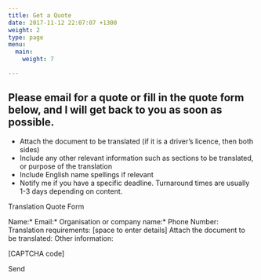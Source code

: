 ```yaml
---
title: Get a Quote
date: 2017-11-12 22:07:07 +1300
weight: 2
type: page
menu:
  main:
    weight: 7

---
```

## Please email for a quote or fill in the quote form below, and I will get back to you as soon as possible. 
* Attach the document to be translated (if it is a driver’s licence, then both sides)
* Include any other relevant information such as sections to be translated, or purpose of the translation
* Include English name spellings if relevant
* Notify me if you have a specific deadline. Turnaround times are usually 1-3 days depending on content.


Translation Quote Form

Name:*
Email:*
Organisation or company name:*
Phone Number:
Translation requirements: [space to enter details]
Attach the document to be translated:
Other information:



[CAPTCHA code]

Send

